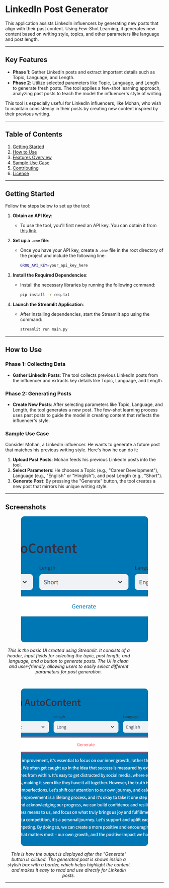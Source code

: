 # LinkedIn Post Generator

This application assists LinkedIn influencers by generating new posts that align with their past content. Using Few-Shot Learning, it generates new content based on writing style, topics, and other parameters like language and post length.

---

## Key Features

- **Phase 1**: Gather LinkedIn posts and extract important details such as Topic, Language, and Length.
- **Phase 2**: Utilize selected parameters like Topic, Language, and Length to generate fresh posts. The tool applies a few-shot learning approach, analyzing past posts to teach the model the influencer's style of writing.

This tool is especially useful for LinkedIn influencers, like Mohan, who wish to maintain consistency in their posts by creating new content inspired by their previous writing.

---

## Table of Contents

1. [Getting Started](#getting-started)
2. [How to Use](#how-to-use)
3. [Features Overview](#features-overview)
4. [Sample Use Case](#sample-use-case)
5. [Contributing](#contributing)
6. [License](#license)

---

## Getting Started

Follow the steps below to set up the tool:

1. **Obtain an API Key**:
   - To use the tool, you'll first need an API key. You can obtain it from [this link](https://console.groq.com/keys).
   
2. **Set up a `.env` file**:
   - Once you have your API key, create a `.env` file in the root directory of the project and include the following line:
     ```bash
     GROQ_API_KEY=your_api_key_here
     ```

3. **Install the Required Dependencies**:
   - Install the necessary libraries by running the following command:
     ```bash
     pip install -r req.txt
     ```

4. **Launch the Streamlit Application**:
   - After installing dependencies, start the Streamlit app using the command:
     ```bash
     streamlit run main.py
     ```

---

## How to Use

### Phase 1: Collecting Data

- **Gather LinkedIn Posts**: The tool collects previous LinkedIn posts from the influencer and extracts key details like Topic, Language, and Length.

### Phase 2: Generating Posts

- **Create New Posts**: After selecting parameters like Topic, Language, and Length, the tool generates a new post. The few-shot learning process uses past posts to guide the model in creating content that reflects the influencer's style.

### Sample Use Case

Consider Mohan, a LinkedIn influencer. He wants to generate a future post that matches his previous writing style. Here's how he can do it:

1. **Upload Past Posts**: Mohan feeds his previous LinkedIn posts into the tool.
2. **Select Parameters**: He chooses a Topic (e.g., "Career Development"), Language (e.g., "English" or "Hinglish"), and post Length (e.g., "Short").
3. **Generate Post**: By pressing the "Generate" button, the tool creates a new post that mirrors his unique writing style.

---

## Screenshots

<p align="center">
  <img src="https://raw.githubusercontent.com/Srinivas-jatothu/LinkedIn_Auto_Content/main/screenshots/pic1.png" alt="Tool Screenshot 1" style="width: 80%; height: 400px; object-fit: cover; border-radius: 10px;">
</p>
<p align="center" style="font-style: italic; margin-top: 10px; max-width: 80%; text-align: center; font-size: 14px;">
  This is the basic UI created using Streamlit. It consists of a header, input fields for selecting the topic, post length, and language, and a button to generate posts. The UI is clean and user-friendly, allowing users to easily select different parameters for post generation.
</p>

<br>

<p align="center">
  <img src="https://raw.githubusercontent.com/Srinivas-jatothu/LinkedIn_Auto_Content/main/screenshots/Pic2.png" alt="Tool Screenshot 2" style="width: 80%; height: 500px; object-fit: cover; border-radius: 10px;">
</p>
<p align="center" style="font-style: italic; margin-top: 10px; max-width: 80%; text-align: center; font-size: 14px;">
  This is how the output is displayed after the "Generate" button is clicked. The generated post is shown inside a stylish box with a border, which helps highlight the content and makes it easy to read and use directly for LinkedIn posts.
</p>




---


